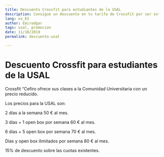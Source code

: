 ```yaml
---
title: Descuento Crossfit para estudiantes de la USAL
description: Consigue un descuento en tu tarifa de CrossFit por ser estudiante de la USAL. 
lang: es_ES
author: Emirodgar
tags: usal, promocion
date: 11/10/2019
permalink: descuento-usal

---
```


# Descuento Crossfit para estudiantes de la USAL

Crossfit “Cefiro ofrece sus clases a la Comunidad Universitaria con un precio reducido.

Los precios para la USAL son:

2 días a la semana 50 € al mes.

3 días + 1 open box por semana 60 € al mes.

6 días + 5 open box por semana 70 € al mes.

Días y open box ilimitados por semana 80 € al mes.

15% de descuento sobre las cuotas existentes.
<!--stackedit_data:
eyJoaXN0b3J5IjpbMTkxMzM3NzE2NSwxMTA0Njg3NzY3XX0=
-->
